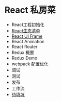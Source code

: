 # React 私房菜

* React工程初始化
* [React生态清单](./React_List.md)
* [React UI Frame](./reactuiframe.md)
* React Animation
* React Router
* Redux 概要
* Redux Demo
* webpack 配置优化
* 调试
* 测试
* 发布
* 工作流
* [待填坑](./Keng.md)

